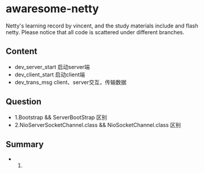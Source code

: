 # awaresome-netty
Netty's learning record by vincent, and the study materials include <Netty In Action> and flash netty. 
Please notice that all code is scattered under different branches.


## Content
* dev_server_start 启动server端
* dev_client_start 启动client端
* dev_trans_msg client、server交互，传输数据 

## Question
 * 1.Bootstrap && ServerBootStrap 区别
 * 2.NioServerSocketChannel.class && NioSocketChannel.class 区别

## Summary
* 1.
